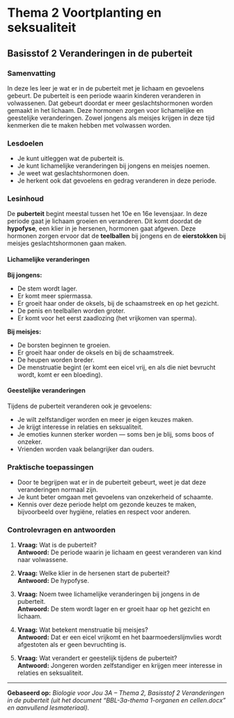 # Thema 2 Voortplanting en seksualiteit
## Basisstof 2 Veranderingen in de puberteit

### Samenvatting

In deze les leer je wat er in de puberteit met je lichaam en gevoelens gebeurt. De puberteit is een periode waarin kinderen veranderen in volwassenen. Dat gebeurt doordat er meer geslachtshormonen worden gemaakt in het lichaam. Deze hormonen zorgen voor lichamelijke en geestelijke veranderingen. Zowel jongens als meisjes krijgen in deze tijd kenmerken die te maken hebben met volwassen worden.

### Lesdoelen

- Je kunt uitleggen wat de puberteit is.  
- Je kunt lichamelijke veranderingen bij jongens en meisjes noemen.  
- Je weet wat geslachtshormonen doen.  
- Je herkent ook dat gevoelens en gedrag veranderen in deze periode.

### Lesinhoud

De **puberteit** begint meestal tussen het 10e en 16e levensjaar. In deze periode gaat je lichaam groeien en veranderen. Dit komt doordat de **hypofyse**, een klier in je hersenen, hormonen gaat afgeven. Deze hormonen zorgen ervoor dat de **teelballen** bij jongens en de **eierstokken** bij meisjes geslachtshormonen gaan maken.

#### Lichamelijke veranderingen

**Bij jongens:**
- De stem wordt lager.
- Er komt meer spiermassa.
- Er groeit haar onder de oksels, bij de schaamstreek en op het gezicht.
- De penis en teelballen worden groter.
- Er komt voor het eerst zaadlozing (het vrijkomen van sperma).

**Bij meisjes:**
- De borsten beginnen te groeien.
- Er groeit haar onder de oksels en bij de schaamstreek.
- De heupen worden breder.
- De menstruatie begint (er komt een eicel vrij, en als die niet bevrucht wordt, komt er een bloeding).

#### Geestelijke veranderingen

Tijdens de puberteit veranderen ook je gevoelens:
- Je wilt zelfstandiger worden en meer je eigen keuzes maken.
- Je krijgt interesse in relaties en seksualiteit.
- Je emoties kunnen sterker worden — soms ben je blij, soms boos of onzeker.
- Vrienden worden vaak belangrijker dan ouders.

### Praktische toepassingen

- Door te begrijpen wat er in de puberteit gebeurt, weet je dat deze veranderingen normaal zijn.  
- Je kunt beter omgaan met gevoelens van onzekerheid of schaamte.  
- Kennis over deze periode helpt om gezonde keuzes te maken, bijvoorbeeld over hygiëne, relaties en respect voor anderen.

### Controlevragen en antwoorden

1. **Vraag:** Wat is de puberteit?  
   **Antwoord:** De periode waarin je lichaam en geest veranderen van kind naar volwassene.

2. **Vraag:** Welke klier in de hersenen start de puberteit?  
   **Antwoord:** De hypofyse.

3. **Vraag:** Noem twee lichamelijke veranderingen bij jongens in de puberteit.  
   **Antwoord:** De stem wordt lager en er groeit haar op het gezicht en lichaam.

4. **Vraag:** Wat betekent menstruatie bij meisjes?  
   **Antwoord:** Dat er een eicel vrijkomt en het baarmoederslijmvlies wordt afgestoten als er geen bevruchting is.

5. **Vraag:** Wat verandert er geestelijk tijdens de puberteit?  
   **Antwoord:** Jongeren worden zelfstandiger en krijgen meer interesse in relaties en seksualiteit.

---

**Gebaseerd op:** *Biologie voor Jou 3A – Thema 2, Basisstof 2 Veranderingen in de puberteit (uit het document “BBL-3a-thema 1-organen en cellen.docx” en aanvullend lesmateriaal).*